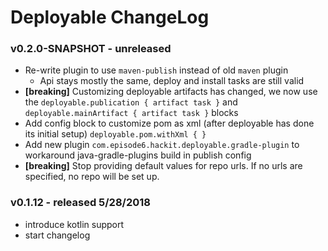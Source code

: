 # Deployable ChangeLog

### v0.2.0-SNAPSHOT - unreleased
- Re-write plugin to use `maven-publish` instead of old `maven` plugin
    - Api stays mostly the same, deploy and install tasks are still valid
- **[breaking]** Customizing deployable artifacts has changed, we now use the `deployable.publication { artifact task }` and `deployable.mainArtifact { artifact task }` blocks
- Add config block to customize pom as xml (after deployable has done its initial setup) `deployable.pom.withXml { }`
- Add new plugin `com.episode6.hackit.deployable.gradle-plugin` to workaround java-gradle-plugins build in publish config
- **[breaking]** Stop providing default values for repo urls. If no urls are specified, no repo will be set up.


### v0.1.12 - released 5/28/2018
- introduce kotlin support
- start changelog
